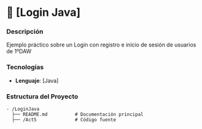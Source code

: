 # 📌 [Login Java]

### Descripción
Ejemplo práctico sobre un Login con registro e inicio de sesión de usuarios de 1ºDAW

### Tecnologías
- **Lenguaje**: [Java]
  
### Estructura del Proyecto
```plaintext
- /LoginJava
  ├── README.md          # Documentación principal
  ├── /Act5              # Código fuente

